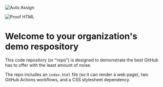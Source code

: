 ![Auto Assign](https://github.com/gancc-1/demo-repository/actions/workflows/auto-assign.yml/badge.svg)

![Proof HTML](https://github.com/gancc-1/demo-repository/actions/workflows/proof-html.yml/badge.svg)

# Welcome to your organization's demo respository
This code repository (or "repo") is designed to demonstrate the best GitHub has to offer with the least amount of noise.

The repo includes an `index.html` file (so it can render a web page), two GitHub Actions workflows, and a CSS stylesheet dependency.

